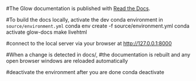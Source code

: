 #The Glow documentation is published with [Read the Docs](https://readthedocs.org/).

#To build the docs locally, activate the dev conda environment in `source/environment.yml`
conda env create -f source/environment.yml
conda activate glow-docs
make livehtml

#connect to the local server via your browser at
http://127.0.0.1:8000

#When a change is detected in docs/, 
#the documentation is rebuilt and any open browser windows are reloaded automatically

#deactivate the environment after you are done
conda deactivate
